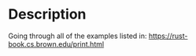 # Description
Going through all of the examples listed in: https://rust-book.cs.brown.edu/print.html
